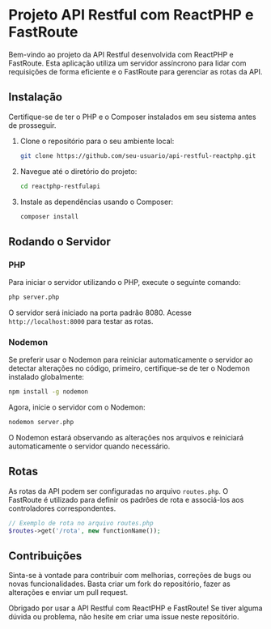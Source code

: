 # Projeto API Restful com ReactPHP e FastRoute

Bem-vindo ao projeto da API Restful desenvolvida com ReactPHP e FastRoute. Esta aplicação utiliza um servidor assíncrono para lidar com requisições de forma eficiente e o FastRoute para gerenciar as rotas da API.

## Instalação

Certifique-se de ter o PHP e o Composer instalados em seu sistema antes de prosseguir.

1. Clone o repositório para o seu ambiente local:

    ```bash
    git clone https://github.com/seu-usuario/api-restful-reactphp.git
    ```

2. Navegue até o diretório do projeto:

    ```bash
    cd reactphp-restfulapi
    ```

3. Instale as dependências usando o Composer:

    ```bash
    composer install
    ```

## Rodando o Servidor

### PHP

Para iniciar o servidor utilizando o PHP, execute o seguinte comando:

```bash
php server.php
```

O servidor será iniciado na porta padrão 8080. Acesse `http://localhost:8000` para testar as rotas.

### Nodemon

Se preferir usar o Nodemon para reiniciar automaticamente o servidor ao detectar alterações no código, primeiro, certifique-se de ter o Nodemon instalado globalmente:

```bash
npm install -g nodemon
```

Agora, inicie o servidor com o Nodemon:

```bash
nodemon server.php
```

O Nodemon estará observando as alterações nos arquivos e reiniciará automaticamente o servidor quando necessário.

## Rotas

As rotas da API podem ser configuradas no arquivo `routes.php`. O FastRoute é utilizado para definir os padrões de rota e associá-los aos controladores correspondentes.

```php
// Exemplo de rota no arquivo routes.php
$routes->get('/rota', new functionName());
```

## Contribuições

Sinta-se à vontade para contribuir com melhorias, correções de bugs ou novas funcionalidades. Basta criar um fork do repositório, fazer as alterações e enviar um pull request.

Obrigado por usar a API Restful com ReactPHP e FastRoute! Se tiver alguma dúvida ou problema, não hesite em criar uma issue neste repositório.
